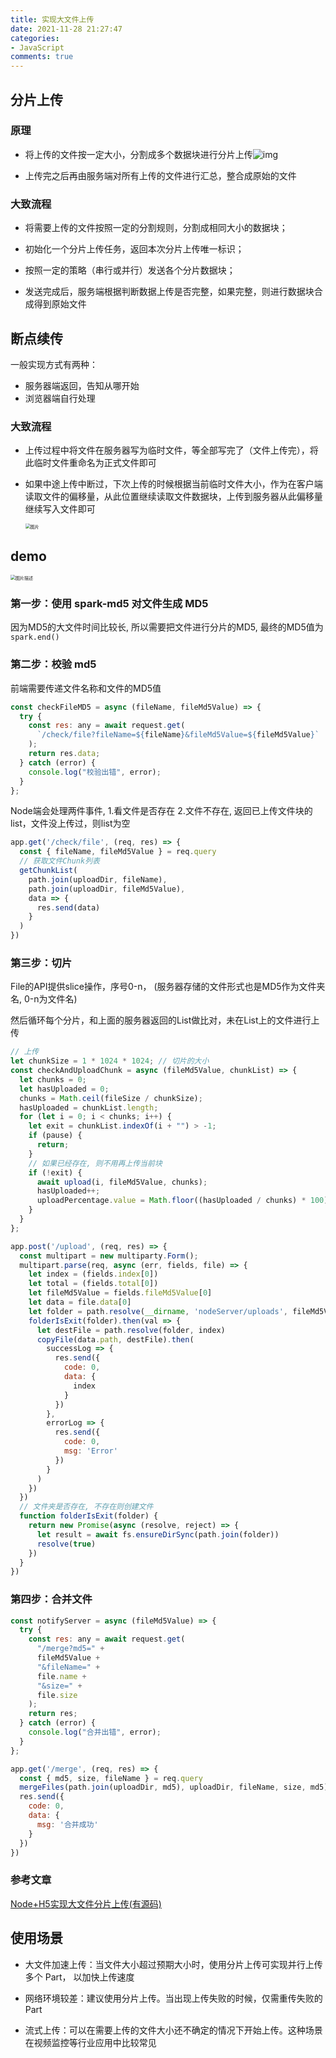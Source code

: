 ```yaml
---
title: 实现大文件上传
date: 2021-11-28 21:27:47
categories:
- JavaScript
comments: true
---
```


## 分片上传

### 原理

  - 将上传的文件按一定大小，分割成多个数据块进行分片上传![img](https://api2.mubu.com/v3/document_image/1a301cfa-467c-4058-88d7-0a305d914fd1-193252.jpg)

  - 上传完之后再由服务端对所有上传的文件进行汇总，整合成原始的文件

### 大致流程

- 将需要上传的文件按照一定的分割规则，分割成相同大小的数据块；

- 初始化一个分片上传任务，返回本次分片上传唯一标识；

- 按照一定的策略（串行或并行）发送各个分片数据块；

- 发送完成后，服务端根据判断数据上传是否完整，如果完整，则进行数据块合成得到原始文件



## 断点续传

一般实现方式有两种：

- 服务器端返回，告知从哪开始
- 浏览器端自行处理

### 大致流程

- 上传过程中将文件在服务器写为临时文件，等全部写完了（文件上传完），将此临时文件重命名为正式文件即可

- 如果中途上传中断过，下次上传的时候根据当前临时文件大小，作为在客户端读取文件的偏移量，从此位置继续读取文件数据块，上传到服务器从此偏移量继续写入文件即可

  <img src="https://mmbiz.qpic.cn/mmbiz_png/gH31uF9VIibQ2E1nS4mVXfSX5oyUmic6gFNLRfbJF6ROK1Gia94AkHTqmRHe8WXaiaQYI99rXgWE3z4cROCic3d9AAw/640?wx_fmt=png&tp=webp&wxfrom=5&wx_lazy=1&wx_co=1" alt="图片" style="zoom:50%;" />



## demo

<img src="https://segmentfault.com/img/bVLu9f?w=756&h=763" alt="图片描述" style="zoom:50%;" />

### 第一步：使用 spark-md5 对文件生成 MD5

因为MD5的大文件时间比较长, 所以需要把文件进行分片的MD5, 最终的MD5值为`spark.end()`



### 第二步：校验 md5

前端需要传递文件名称和文件的MD5值

```js
const checkFileMD5 = async (fileName, fileMd5Value) => {
  try {
    const res: any = await request.get(
      `/check/file?fileName=${fileName}&fileMd5Value=${fileMd5Value}`
    );
    return res.data;
  } catch (error) {
    console.log("校验出错", error);
  }
};
```

Node端会处理两件事件, 1.看文件是否存在 2.文件不存在, 返回已上传文件块的list，文件没上传过，则list为空

```js
app.get('/check/file', (req, res) => {
  const { fileName, fileMd5Value } = req.query
  // 获取文件Chunk列表
  getChunkList(
    path.join(uploadDir, fileName),
    path.join(uploadDir, fileMd5Value),
    data => {
      res.send(data)
    }
  )
})
```



### 第三步：切片

File的API提供slice操作，序号0-n， (服务器存储的文件形式也是MD5作为文件夹名, 0-n为文件名)

然后循环每个分片，和上面的服务器返回的List做比对，未在List上的文件进行上传

```js
// 上传
let chunkSize = 1 * 1024 * 1024; // 切片的大小
const checkAndUploadChunk = async (fileMd5Value, chunkList) => {
  let chunks = 0;
  let hasUploaded = 0;
  chunks = Math.ceil(fileSize / chunkSize);
  hasUploaded = chunkList.length;
  for (let i = 0; i < chunks; i++) {
    let exit = chunkList.indexOf(i + "") > -1;
    if (pause) {
      return;
    }
    // 如果已经存在, 则不用再上传当前块
    if (!exit) {
      await upload(i, fileMd5Value, chunks);
      hasUploaded++;
      uploadPercentage.value = Math.floor((hasUploaded / chunks) * 100);
    }
  }
};

app.post('/upload', (req, res) => {
  const multipart = new multiparty.Form();
  multipart.parse(req, async (err, fields, file) => {
    let index = (fields.index[0])
    let total = (fields.total[0])
    let fileMd5Value = fields.fileMd5Value[0]
    let data = file.data[0]
    let folder = path.resolve(__dirname, 'nodeServer/uploads', fileMd5Value)
    folderIsExit(folder).then(val => {
      let destFile = path.resolve(folder, index)
      copyFile(data.path, destFile).then(
        successLog => {
          res.send({
            code: 0,
            data: {
              index
            }
          })
        },
        errorLog => {
          res.send({
            code: 0,
            msg: 'Error'
          })
        }
      )
    })
  })
  // 文件夹是否存在, 不存在则创建文件
  function folderIsExit(folder) {
    return new Promise(async (resolve, reject) => {
      let result = await fs.ensureDirSync(path.join(folder))
      resolve(true)
    })
  }
})
```



### 第四步：合并文件

```js
const notifyServer = async (fileMd5Value) => {
  try {
    const res: any = await request.get(
      "/merge?md5=" +
      fileMd5Value +
      "&fileName=" +
      file.name +
      "&size=" +
      file.size
    );
    return res;
  } catch (error) {
    console.log("合并出错", error);
  }
};

app.get('/merge', (req, res) => {
  const { md5, size, fileName } = req.query
  mergeFiles(path.join(uploadDir, md5), uploadDir, fileName, size, md5)
  res.send({
    code: 0,
    data: {
      msg: '合并成功'
    }
  })
})
```



### 参考文章

[Node+H5实现大文件分片上传(有源码)](https://segmentfault.com/a/1190000008899001)



## 使用场景

- 大文件加速上传：当文件大小超过预期大小时，使用分片上传可实现并行上传多个 Part， 以加快上传速度

- 网络环境较差：建议使用分片上传。当出现上传失败的时候，仅需重传失败的Part

- 流式上传：可以在需要上传的文件大小还不确定的情况下开始上传。这种场景在视频监控等行业应用中比较常见